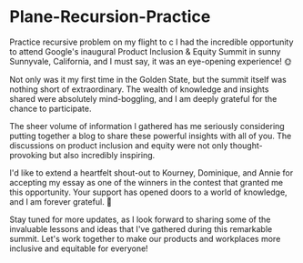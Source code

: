 # Plane-Recursion-Practice
Practice recursive problem on my flight to c
I had the incredible opportunity to attend Google's inaugural Product Inclusion & Equity Summit in sunny Sunnyvale, California, and I must say, it was an eye-opening experience! 🌞

Not only was it my first time in the Golden State, but the summit itself was nothing short of extraordinary. The wealth of knowledge and insights shared were absolutely mind-boggling, and I am deeply grateful for the chance to participate.

The sheer volume of information I gathered has me seriously considering putting together a blog to share these powerful insights with all of you. The discussions on product inclusion and equity were not only thought-provoking but also incredibly inspiring.

I'd like to extend a heartfelt shout-out to Kourney, Dominique, and Annie for accepting my essay as one of the winners in the contest that granted me this opportunity. Your support has opened doors to a world of knowledge, and I am forever grateful. 🙏

Stay tuned for more updates, as I look forward to sharing some of the invaluable lessons and ideas that I've gathered during this remarkable summit. Let's work together to make our products and workplaces more inclusive and equitable for everyone!
